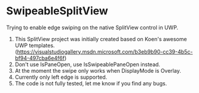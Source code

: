 # SwipeableSplitView
Trying to enable edge swiping on the native SplitView control in UWP.

1. This SplitView project was initially created based on Koen's awesome UWP templates. (https://visualstudiogallery.msdn.microsoft.com/b3eb9b90-cc39-4b5c-bf94-497cba6e4f6f)
2. Don't use IsPaneOpen, use IsSwipeablePaneOpen instead.
3. At the moment the swipe only works when DisplayMode is Overlay.
4. Currently only left edge is supported.
5. The code is not fully tested, let me know if you find any bugs.

